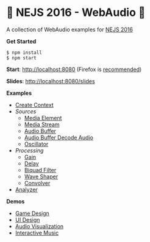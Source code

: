 # 🤘 NEJS 2016 - WebAudio 🤘

A collection of WebAudio examples for [NEJS 2016](http://www.northeastjsconference.com/)

**Get Started**

	$ npm install
	$ npm start

**Start**: [http://localhost:8080](http://localhost:8080) (Firefox is [recommended](https://developer.mozilla.org/en-US/docs/Tools/Web_Audio_Editor))

**Slides**: [http://localhost:8080/slides](http://localhost:8080/slides)

**Examples**

- [Create Context](examples/create-context.html)
- *Sources*
	- [Media Element](examples/sources/media-element.html)
	- [Media Stream](examples/sources/media-stream.html)
	- [Audio Buffer](examples/sources/audio-buffer.html)
	- [Audio Buffer Decode Audio](examples/sources/audio-buffer-decode-audio.html)
	- [Oscillator](examples/sources/oscillator.html)
- *Processing*
	- [Gain](examples/processing/gain.html)
	- [Delay](examples/processing/delay.html)
	- [Biquad Filter](examples/processing/biquad-filter.html)
	- [Wave Shaper](examples/processing/wave-shaper.html)
	- [Convolver](examples/processing/convolver.html)
- [Analyzer](examples/specialized/analyzer.html)

**Demos**

- [Game Design](examples/demos/game-design.html)
- [UI Design](examples/demos/ui-design.html)
- [Audio Visualization](examples/demos/audio-visualization.html)
- [Interactive Music](examples/demos/interactive-music.html)
